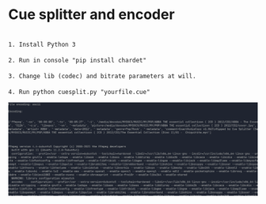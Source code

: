 # Cue splitter and encoder

```

1. Install Python 3

2. Run in console "pip install chardet"

3. Change lib (codec) and bitrate parameters at will.

4. Run python cuesplit.py "yourfile.cue"

```

![alt text](https://github.com/Sergei-Korneev/cue_splitter_and_encoder/blob/main/Screenshot.png?raw=true)

